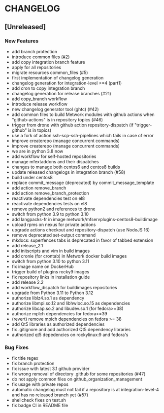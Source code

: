 # CHANGELOG

## [Unreleased]

### New Features

- add branch protection
- introduce common files (#2)
- add copy integration branch feature
- apply for all repositories
- migrate resources common_files (#5)
- first implementation of changelog generation
- changelog generation for integration-level >=4 (part1)
- add cron to copy integration branch 
- changelog generation for release branches (#21)
- add copy_branch workflow
- introduce release workflow
- new changelog generator tool (ghtc) (#42)
- add common files to build Metwork modules with github actions when "github-actions" is in repository topics (#46)
- trigger from drone with github action repository-dispatch (if "trigger-github" is in topics)
- use a fork of action ssh-scp-ssh-pipelines which fails in case of error
- improve createrepo (manage concurrent commands)
- improve createrepo (manage concurrent commands)
- we are in python 3.8 now
- add workflow for self-hosted repositories
- manage mfextaddons and their dispatches
- changes to manage both centos6 and centos8 builds
- update released changelogs in integration branch  (#58)
- build under centos8
- replace commit_message (deprecated) by commit_message_template
- add action remove_branch
- add action remove_branch_protection
- reactivate dependencies test on el8
- reactivate dependencies tests on el8
- remove python2 and references to drone
- switch from python 3.9 to python 3.10
- add langpacks-fr in image metwork/mfservplugins-centos8-buildimage
- upload rpms on nexus for private addons
- upgrade actions checkout and repository-dispatch (use NodeJS 16)
- remove deprecated set-output command
- mkdocs: superfences tabs is deprecated in favor of tabbed extension
- add release_2.1
- add initscripts and vim in build images
- add cronie (for crontab) in Metwork docker build images
- switch from python 3.10 to python 3.11
- fix image name on DockerHub
- trigger build of plugins rocky9 images
- fix repository links in installation guide
- add release 2.2
- add workflow_dispatch for buildimages repositories
- upgrade from Python 3.11 to Python 3.12
- authorize liblz4.so.1 as dependency
- authorize libmpi.so.12 and libhwloc.so.15 as dependencies
- authorize libcap.so.2 and libudev.so.1 (for fedora>=38)
- authorize mpîch dependencies for fedora>=39
- (revert) remove mpich dependencies on fedora >= 38
- add Qt5 libraries as authorized dependencies
- fix .gitignore and add authorized Qt5 dependency libraries
- authorized qt5 depedencies on rockylinux:9 and fedora's

### Bug Fixes

- fix title regex
- fix branch protection
- fix issue with latest 3.1 github provider
- fix wrong removal of directory .github for some repositories (#47)
- do not apply common files on github_organization_management
- fix usage with private repos
- automatic changelog must not fail if a repository is at integration-level-4 and has no released branch yet (#57)
- shellcheck fixes on test.sh
- fix badge CI in README file


